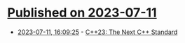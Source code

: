# [Published on 2023-07-11](index.md)

* [2023-07-11, 16:09:25](https://lobste.rs/s/p4ysc0/c_23_next_c_standard) - [C++23: The Next C++ Standard](http://modernescpp.com/index.php/c-23-the-next-c-standard)
